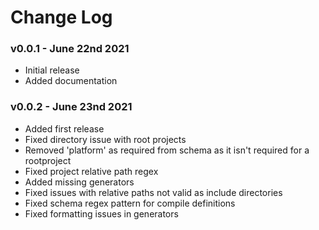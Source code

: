 # Change Log

### v0.0.1 - June 22nd 2021

- Initial release
- Added documentation

### v0.0.2 - June 23nd 2021

- Added first release
- Fixed directory issue with root projects
- Removed 'platform' as required from schema as it isn't required for a rootproject
- Fixed project relative path regex
- Added missing generators
- Fixed issues with relative paths not valid as include directories
- Fixed schema regex pattern for compile definitions
- Fixed formatting issues in generators